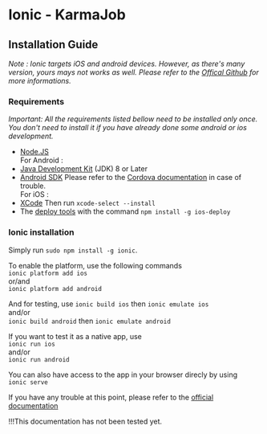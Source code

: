 # Ionic - KarmaJob

## Installation Guide
*Note : Ionic targets iOS and android devices. However, as there's many version, yours mays not works as well. Please refer to the [Offical Github](https://github.com/ionic-team/ionic) for more informations.*

### Requirements
*Important: All the requirements listed bellow need to be installed only once. You don't need to install it if you have already done some android or ios development.*
* [Node.JS](https://nodejs.org/en/)  
For Android :
* [Java Development Kit](http://www.oracle.com/technetwork/java/javase/downloads/jdk8-downloads-2133151.html) (JDK) 8 or Later
* [Android SDK](https://developer.android.com/studio/index.html) 
Please refer to the [Cordova documentation](http://cordova.apache.org/docs/en/latest/guide/platforms/android/index.html) in case of trouble.  
For iOS : 
* [XCode](https://itunes.apple.com/us/app/xcode/id497799835?mt=12)
Then run `xcode-select --install`
* The [deploy tools](https://www.npmjs.com/package/ios-deploy) with the command `npm install -g ios-deploy`  

### Ionic installation  
Simply run `sudo npm install -g ionic`.    

To enable the platform, use the following commands  
`ionic platform add ios`  
or/and  
`ionic platform add android`  

And for testing, use 
`ionic build ios` then `ionic emulate ios`  
and/or  
`ionic build android` then `ionic emulate android`  

If you want to test it as a native app, use  
`ionic run ios`  
and/or  
`ionic run android`  

You can also have access to the app in your browser direcly by using  
`ionic serve`  

If you have any trouble at this point, please refer to the [official documentation](http://ionicframework.com/docs/v1/guide/installation.html)

!!!This documentation has not been tested yet.

